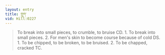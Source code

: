 ```yaml
---
layout: entry
title: གྲུག་
vid: Hill:0227
---
```

> To break into small pieces, to crumble, to bruise CD. 1. To break into small pieces. 2. For men's skin to become course because of cold DS. 1. To be chipped, to be broken, to be bruised. 2. To be chapped, cracked TC.
